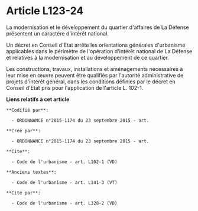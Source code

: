 # Article L123-24

La modernisation et le développement du quartier d'affaires de La Défense présentent un caractère d'intérêt national. 

Un décret en Conseil d'Etat arrête les orientations générales d'urbanisme applicables dans le périmètre de l'opération
d'intérêt national de La Défense et relatives à la modernisation et au développement de ce quartier. 

Les constructions, travaux, installations et aménagements nécessaires à leur mise en œuvre peuvent être qualifiés par
l'autorité administrative de projets d'intérêt général, dans les conditions définies par le décret en Conseil d'Etat pris
pour l'application de l'article L. 102-1.

**Liens relatifs à cet article**

	**Codifié par**:

	  - ORDONNANCE n°2015-1174 du 23 septembre 2015 - art.

	**Créé par**:

	  - ORDONNANCE n°2015-1174 du 23 septembre 2015 - art.

	**Cite**:

	  - Code de l'urbanisme - art. L102-1 (VD)

	**Anciens textes**:

	  - Code de l'urbanisme - art. L141-3 (VT)

	**Cité par**:

	  - Code de l'urbanisme - art. L328-2 (VD)
